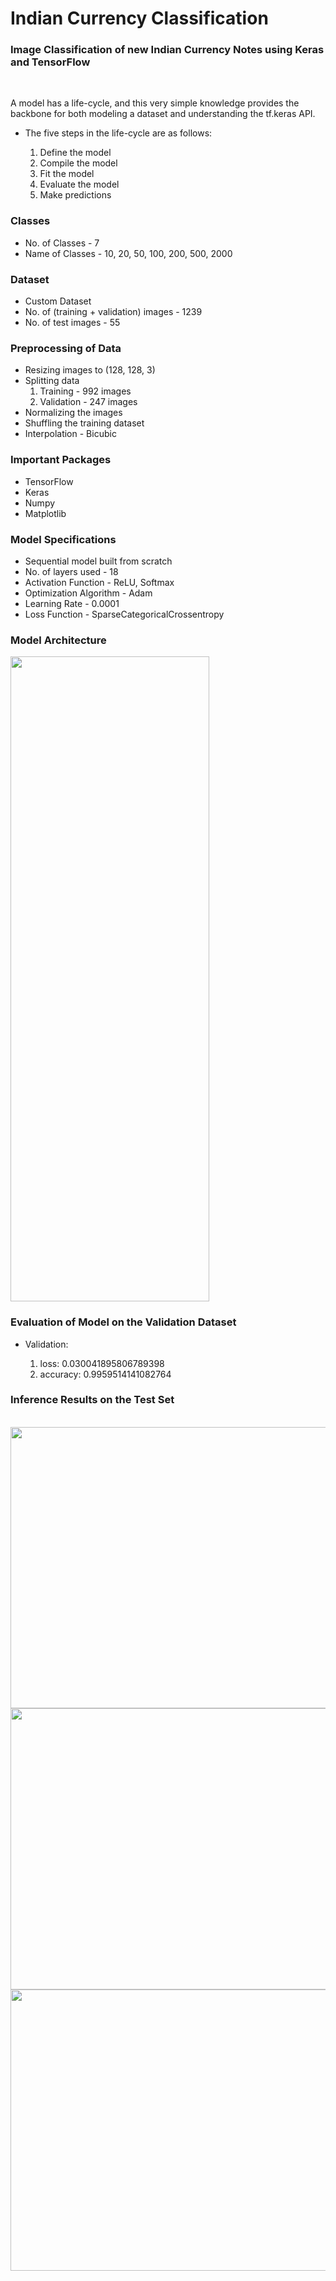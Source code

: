 # Indian Currency Classification

### Image Classification of new Indian Currency Notes using Keras and TensorFlow

<br/>

A model has a life-cycle, and this very simple knowledge provides the backbone for both modeling a dataset and understanding the tf.keras API.

* The five steps in the life-cycle are as follows:

  1. Define the model
  2. Compile the model
  3. Fit the model
  4. Evaluate the model
  5. Make predictions

### Classes

* No. of Classes - 7
* Name of Classes - 10, 20, 50, 100, 200, 500, 2000 

### Dataset

* Custom Dataset
* No. of (training + validation) images - 1239
* No. of test images - 55

### Preprocessing of Data

* Resizing images to (128, 128, 3)
* Splitting data
    1. Training - 992 images
    2. Validation - 247 images
* Normalizing the images
* Shuffling the training dataset
* Interpolation - Bicubic

### Important Packages

* TensorFlow
* Keras
* Numpy
* Matplotlib

### Model Specifications

* Sequential model built from scratch
* No. of layers used - 18
* Activation Function - ReLU, Softmax
* Optimization Algorithm - Adam
* Learning Rate - 0.0001
* Loss Function - SparseCategoricalCrossentropy

### Model Architecture

<img width="318px"  height = "1032px" src="https://github.com/ParulParima/Indian-Currency-Classification/blob/main/model_architecture.png?raw=true" />

### Evaluation of Model on the Validation Dataset

* Validation:

    1. loss: 0.030041895806789398
    2. accuracy: 0.9959514141082764

### Inference Results on the Test Set

<br/>

<img width="700px"  height = "450px" src="https://github.com/ParulParima/Indian-Currency-Classification/blob/main/Outputs/Output1.png?raw=true" />
<img width="700px"  height = "450px" src="https://github.com/ParulParima/Indian-Currency-Classification/blob/main/Outputs/Output2.png?raw=true" />
<img width="700px"  height = "450px" src="https://github.com/ParulParima/Indian-Currency-Classification/blob/main/Outputs/Output3.png?raw=true" />